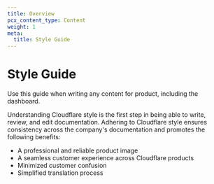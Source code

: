 ```yaml
---
title: Overview
pcx_content_type: Content
weight: 1
meta:
  title: Style Guide
---
```


# Style Guide

Use this guide when writing any content for product, including the dashboard.

Understanding Cloudflare style is the first step in being able to write, review, and edit documentation. Adhering to Cloudflare style ensures consistency across the company's documentation and promotes the following benefits:

+ A professional and reliable product image
+ A seamless customer experience across Cloudflare products
+ Minimized customer confusion
+ Simplified translation process
